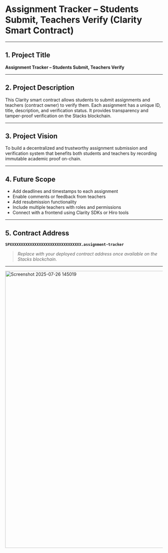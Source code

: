 # Assignment Tracker – Students Submit, Teachers Verify (Clarity Smart Contract)

---

## 1. Project Title
**Assignment Tracker – Students Submit, Teachers Verify**

---

## 2. Project Description
This Clarity smart contract allows students to submit assignments and teachers (contract owner) to verify them. Each assignment has a unique ID, title, description, and verification status. It provides transparency and tamper-proof verification on the Stacks blockchain.

---

## 3. Project Vision
To build a decentralized and trustworthy assignment submission and verification system that benefits both students and teachers by recording immutable academic proof on-chain.

---

## 4. Future Scope
- Add deadlines and timestamps to each assignment
- Enable comments or feedback from teachers
- Add resubmission functionality
- Include multiple teachers with roles and permissions
- Connect with a frontend using Clarity SDKs or Hiro tools

---

## 5. Contract Address
**`SPXXXXXXXXXXXXXXXXXXXXXXXXXXXXXXXX.assignment-tracker`**

> *Replace with your deployed contract address once available on the Stacks blockchain.*

---


<img width="1095" height="885" alt="Screenshot 2025-07-26 145019" src="https://github.com/user-attachments/assets/4b5bf0f5-630a-41a8-a82c-d8cdcb3d501a" />
